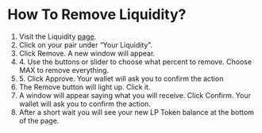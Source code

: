 # How To Remove Liquidity?

1. Visit the Liquidity [page](https://dex.migoswap.org/#/pool).
2. Click on your pair under “Your Liquidity”.
3. Click Remove. A new window will appear.
4. 4\. Use the buttons or slider to choose what percent to remove. Choose MAX to remove everything.
5. 5\. Click Approve. Your wallet will ask you to confirm the action
6. The Remove button will light up. Click it.
7. &#x20;A window will appear saying what you will receive. Click Confirm. Your wallet will ask you to confirm the action.
8. After a short wait you will see your new LP Token balance at the bottom of the page.
